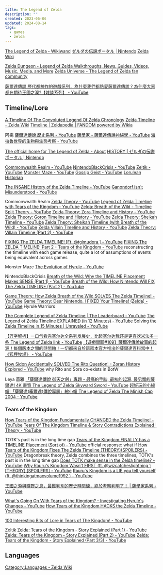 ```yaml
---
title: The Legend of Zelda
description: ""
created: 2023-06-06
updated: 2024-08-14
tags:
  - games
  - zelda
---
```


[The Legend of Zelda - Wikiwand](https://omni.wikiwand.com/en/The_Legend_of_Zelda)
[ゼルダの伝説ポータル | Nintendo](https://www.nintendo.co.jp/character/zelda/index.html)
[Zelda Wiki](https://zelda.gamepedia.com/Main_Page)

[Zelda Dungeon - Legend of Zelda Walkthroughs, News, Guides, Videos, Music, Media, and More](https://www.zeldadungeon.net/)
[Zelda Universe - The Legend of Zelda fan community](https://zeldauniverse.net/)

[薩爾達傳說 歷代都神作的遊戲系列，為什麼我們都熱愛薩爾達傳說 ? 為什麼大家都在期待王國之淚?【雜談系列】 - YouTube](https://www.youtube.com/watch?v=rCIBNS6SxiA)

## Timeline/Lore

[A Timeline Of The Convoluted Legend Of Zelda Chronology](https://www.ranker.com/list/a-timeline-of-the-legend-of-zelda-chronology/stephanroget)
[Zelda Timeline - Zelda Wiki](https://zelda.gamepedia.com/Zelda_Timeline)
[Timeline | Zeldapedia | FANDOM powered by Wikia](https://zelda.fandom.com/wiki/Timeline)

阿揚
[薩爾達傳說 歷史系列 - YouTube](https://www.youtube.com/playlist?list=PLwie-6_kHiZONnTDDCztqXOkKxxD99mgK)
[薩學家 - 薩爾達傳說神祕學 - YouTube](https://www.youtube.com/playlist?list=PLwie-6_kHiZPavo76A6tOeFDYIz04mLUj)
[海拉魯世界的生物與生態考察 - YouTube](https://www.youtube.com/playlist?list=PLwie-6_kHiZOjqcHe0V89pGPm8r5sBDcR)

[The official home for The Legend of Zelda - About](https://www.zelda.com/about/)
[HISTORY | ゼルダの伝説ポータル | Nintendo](https://www.nintendo.co.jp/character/zelda/history/index.html)

[Commonwealth Realm - YouTube](https://www.youtube.com/@commonwealthrealm)
[NintendoBlackCrisis - YouTube](https://www.youtube.com/@NintendoBlackCrisis)
[Zeltik - YouTube](https://www.youtube.com/@Zeltik/)
[Monster Maze - YouTube](https://www.youtube.com/@MonsterMaze/)
[Gossip Geist - YouTube](https://www.youtube.com/@GossipGeist)
[Lorulean Historian](https://loruleanhistorian.tumblr.com/)

[The INSANE History of the Zelda Timeline - YouTube](https://www.youtube.com/watch?v=NbQNtYNkmhM)
[Ganondorf isn't Misunderstood - YouTube](https://www.youtube.com/watch?v=pilRju7Brt0)

Commonwealth Realm
[Zelda Theory - YouTube](https://www.youtube.com/playlist?list=PLq3whXZlAVlZ_z6wQObD9yi9TsUtx-Dkk)
[Legend of Zelda Timeline with Tears of the Kingdom - YouTube](https://www.youtube.com/watch?v=ModbgkYi9Fg)
[Zelda: Breath of the Wild - Timeline Split Theory - YouTube](https://www.youtube.com/watch?v=cWi0RJVHcZ0)
[Zelda Theory: Zora Timeline and History - YouTube](https://www.youtube.com/watch?v=uf7fikPWiHw)
[Zelda Theory: Goron Timeline and History - YouTube](https://www.youtube.com/watch?v=55kmWp2ywKk)
[Zelda Theory: Sheikah Timeline - YouTube](https://www.youtube.com/watch?v=fAT2Nvisqzc)
[Zelda Theory: Sheikah Timeline (with Breath of the Wild) - YouTube](https://www.youtube.com/watch?v=ZNNRHkH1Ie4)
[Zelda Villain Timeline and History - YouTube](https://www.youtube.com/watch?v=JGvEJIc3Exc)
[Zelda Theory: Villain Timeline (Part 2) - YouTube](https://www.youtube.com/watch?v=vC5kBwEJ4-0)

[FIXING The ZELDA TIMELINE! [Ft. @tglmudora ] - YouTube](https://www.youtube.com/watch?v=7GAqIqYzqGQ)
[FIXING The ZELDA TIMELINE: Part 2 - Tears of the Kingdom - YouTube](https://www.youtube.com/watch?v=HH4EiruzSUs)
reconstructing the timeline with each game release, quite a lot of assumptions of events being equivalent across games

Monster Maze
[The Evolution of Hyrule - YouTube](https://www.youtube.com/playlist?list=PL-zutg1U5YTG66dp45CIMbQJnazjFGaH4)

NintendoBlackCrisis
[Breath of the Wild: Why the TIMELINE Placement Makes SENSE (Part 1) - YouTube](https://www.youtube.com/watch?v=YE67dUi5Kfs)
[Breath of the Wild: How Nintendo Will FIX The Zelda TIMELINE (Part 2) - YouTube](https://www.youtube.com/watch?v=iFm1T-TjWOA)

[Game Theory: How Zelda Breath of the Wild SOLVES The Zelda Timeline! - YouTube](https://www.youtube.com/watch?v=Q0RVBTb6wTQ)
[Game Theory: Dear Nintendo, I FIXED Your Timeline! (Zelda) - YouTube](https://www.youtube.com/watch?v=W2DMiZ1e574) Hyrule Warriors

[The Complete Legend of Zelda Timeline | The Leaderboard - YouTube](https://www.youtube.com/watch?v=nFpD8x_-1lU)
[The Legend of Zelda Timeline EXPLAINED (in 12 Minutes) - YouTube](https://www.youtube.com/watch?v=mXZl6zoN6wU)
[Solving the Zelda Timeline in 15 Minutes | Unraveled - YouTube](https://www.youtube.com/watch?v=Q-25c8Rsobw)

[【万字解析】一口气看完塞尔达全系列发展史，比起塞尔达我还是更喜欢米法多一些 The Legend of Zelda link - YouTube](https://www.youtube.com/watch?v=Me48uko71eU)
[【遊戲閒聊#109】薩爾達傳說故事的起源！每個版本之間的時間軸！一切都來自於這兩本官方推出的薩爾達百科當中！《狐狸牧場》 - YouTube](https://www.youtube.com/watch?v=4eXv6Y14SGc)

[How Sidon Accidentally SOLVED The Rito Question! - Zoran History Explored - YouTube](https://www.youtube.com/watch?v=UDArdweekrk) why Rito and Sora co-exists in BotW

Leya 蕾雅
[「薩爾達傳說 御天之劍」專題 - 最痛的手腕, 最初的起源, 最另類的薩爾達! 4K 畫質 The Legend of Zelda Skyward Sword - YouTube](https://www.youtube.com/watch?v=uc7Y6g8R4l0)
[超好玩的小綠帽!「薩爾達(塞爾達)傳說專題」縮小帽 The Legend of Zelda The Minish Cap 2004 - YouTube](https://www.youtube.com/watch?v=1xeGxiQsPyk)

### Tears of the Kingdom

[How Tears of the Kingdom Fundamentally CHANGED the Zelda Timeline! - YouTube](https://www.youtube.com/watch?v=clT-KrXtUSk)
[Tears Of The Kingdom Timeline & Story Contradictions Explained | Theory - YouTube](https://www.youtube.com/watch?v=FIZ263imET8)

TOTK's past is in the long time gap
[Tears of the Kingdom FINALLY has a TIMELINE Placement (Sort of) - YouTube](https://www.youtube.com/watch?v=6JYXevz5i9w) official response: what if
[How Tears of the Kingdom Fixes The Zelda Timeline (THEORY)(SPOILERS) - YouTube](https://www.youtube.com/watch?v=Uc9aFb6FVsE) Dragonbreak theory, Zelda combines the three timelines, TOTK's past is in the long time gap
[Does TOTK make sense in the Zelda timeline? - YouTube](https://www.youtube.com/watch?v=vpVcfDXDNa4)
[Why Rauru's Kingdom Wasn't FIRST (ft. @wizcatcheslightning ) [THEORY] [SPOILERS] - YouTube](https://www.youtube.com/watch?v=Gajk1u4Qt20)
[Rauru's Kingdom is a LIE you tell yourself (ft. @thinkingatmaxvolume1992 ) - YouTube](https://www.youtube.com/watch?v=XBZuKEunF24)

[王國之淚與曠野之息，最難判別的歷史時間線，終於考察判明了！ | 薩學家系列 - YouTube](https://www.youtube.com/watch?v=iVzxRjDh4_g)

[What's Going On With Tears of the Kingdom? - Investigating Hyrule's Changes - YouTube](https://www.youtube.com/watch?v=9QUCtO_sMbc)
[How Tears of the Kingdom HACKS the Zelda Timeline - YouTube](https://www.youtube.com/watch?v=l8cvcQW0qoQ)

[100 Interesting Bits of Lore in Tears of The Kingdom! - YouTube](https://www.youtube.com/watch?v=IyXxbqqUH54)

Zeltik
[Zelda: Tears of the Kingdom - Story Explained (Part 1) - YouTube](https://www.youtube.com/watch?v=hZytp1sIZAw)
[Zelda: Tears of the Kingdom - Story Explained (Part 2) - YouTube](https://www.youtube.com/watch?v=qP1Fw2EpwqE)
[Zelda: Tears of the Kingdom - Story Explained (Part 3/3) - YouTube](https://www.youtube.com/watch?v=JuhBs44odO0)

## Languages

[Category:Languages - Zelda Wiki](https://zelda.fandom.com/wiki/Category:Languages)
